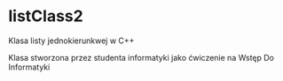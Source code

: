 # listClass2
Klasa listy jednokierunkwej w C++

Klasa stworzona przez studenta informatyki jako ćwiczenie na Wstęp Do Informatyki
